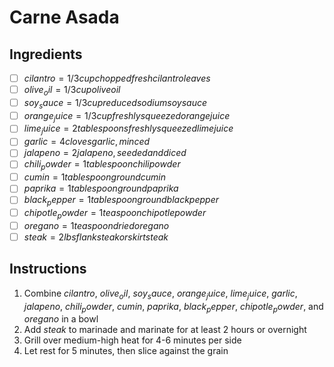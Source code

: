 # Carne Asada

## Ingredients
- [ ] $cilantro = 1/3 cup chopped fresh cilantro leaves$
- [ ] $olive_oil = 1/3 cup olive oil$
- [ ] $soy_sauce = 1/3 cup reduced sodium soy sauce$
- [ ] $orange_juice = 1/3 cup freshly squeezed orange juice$
- [ ] $lime_juice = 2 tablespoons freshly squeezed lime juice$
- [ ] $garlic = 4 cloves garlic, minced$
- [ ] $jalapeno = 2 jalapeno, seeded and diced$
- [ ] $chili_powder = 1 tablespoon chili powder$
- [ ] $cumin = 1 tablespoon ground cumin$
- [ ] $paprika = 1 tablespoon ground paprika$
- [ ] $black_pepper = 1 tablespoon ground black pepper$
- [ ] $chipotle_powder = 1 teaspoon chipotle powder$
- [ ] $oregano = 1 teaspoon dried oregano$
- [ ] $steak = 2 lbs flank steak or skirt steak$

## Instructions
1. Combine $cilantro$, $olive_oil$, $soy_sauce$, $orange_juice$, $lime_juice$, $garlic$, $jalapeno$, $chili_powder$, $cumin$, $paprika$, $black_pepper$, $chipotle_powder$, and $oregano$ in a bowl
2. Add $steak$ to marinade and marinate for at least 2 hours or overnight
3. Grill over medium-high heat for 4-6 minutes per side
4. Let rest for 5 minutes, then slice against the grain